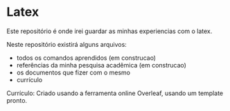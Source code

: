 # Latex

Este repositório é onde irei guardar as minhas experiencias com o latex.

Neste repositório existirá alguns arquivos:

* todos os comandos aprendidos (em construcao)
* referências da minha pesquisa acadêmica (em construcao)
* os documentos que fizer com o mesmo
* currículo

Currículo:
Criado usando a ferramenta online Overleaf, usando um template pronto.
